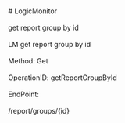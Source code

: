 <br>#     LogicMonitor</br>
<br>get report group by id</br>
<br>LM get report group by id</br>
<br>Method: Get</br>
<br>OperationID: getReportGroupById</br>
<br>EndPoint:</br>
<br>/report/groups/{id}</br>
